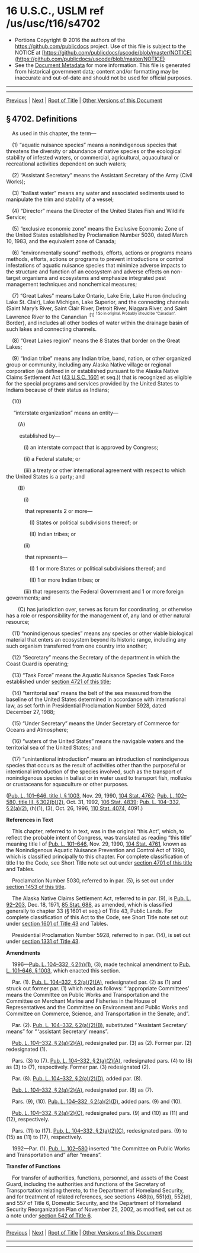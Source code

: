 ---
---

# 16 U.S.C., USLM ref /us/usc/t16/s4702

* Portions Copyright © 2016 the authors of the https://github.com/publicdocs project.
  Use of this file is subject to the NOTICE at [https://github.com/publicdocs/uscode/blob/master/NOTICE](https://github.com/publicdocs/uscode/blob/master/NOTICE)
* See the [Document Metadata](././../../../../..//README.md) for more information.
  This file is generated from historical government data; content and/or formatting may be inaccurate and out-of-date and should not be used for official purposes.

----------
----------

[Previous](./../../../../..//us/usc/t16/ch67/schI/m__us_usc_t16_s4701.md) | [Next](./../../../../..//us/usc/t16/ch67/schII/m__us_usc_t16_ch67_schII.md) | [Root of Title](./../../../../../) | [Other Versions of this Document](https://publicdocs.github.io/go/links?ns=uslm&ref=%2Fus%2Fusc%2Ft16%2Fs4702)

## § 4702. Definitions

    As used in this chapter, the term—

    (1) “aquatic nuisance species” means a nonindigenous species that threatens the diversity or abundance of native species or the ecological stability of infested waters, or commercial, agricultural, aquacultural or recreational activities dependent on such waters;

    (2) “Assistant Secretary” means the Assistant Secretary of the Army (Civil Works);

    (3) “ballast water” means any water and associated sediments used to manipulate the trim and stability of a vessel;

    (4) “Director” means the Director of the United States Fish and Wildlife Service;

    (5) “exclusive economic zone” means the Exclusive Economic Zone of the United States established by Proclamation Number 5030, dated March 10, 1983, and the equivalent zone of Canada;

    (6) “environmentally sound” methods, efforts, actions or programs means methods, efforts, actions or programs to prevent introductions or control infestations of aquatic nuisance species that minimize adverse impacts to the structure and function of an ecosystem and adverse effects on non-target organisms and ecosystems and emphasize integrated pest management techniques and nonchemical measures;

    (7) “Great Lakes” means Lake Ontario, Lake Erie, Lake Huron (including Lake St. Clair), Lake Michigan, Lake Superior, and the connecting channels (Saint Mary’s River, Saint Clair River, Detroit River, Niagara River, and Saint Lawrence River to the Canandian  <sup>\[1\]</sup>  <sup><sup> 1 So in original. Probably should be “Canadian”. </sup></sup>  Border), and includes all other bodies of water within the drainage basin of such lakes and connecting channels.

    (8) “Great Lakes region” means the 8 States that border on the Great Lakes;

    (9) “Indian tribe” means any Indian tribe, band, nation, or other organized group or community, including any Alaska Native village or regional corporation (as defined in or established pursuant to the Alaska Native Claims Settlement Act ([43 U.S.C. 1601][/us/usc/t43/s1601] et seq.)) that is recognized as eligible for the special programs and services provided by the United States to Indians because of their status as Indians;

    (10)

     “interstate organization” means an entity—

        (A)

         established by—

            (i) an interstate compact that is approved by Congress;

            (ii) a Federal statute; or

            (iii) a treaty or other international agreement with respect to which the United States is a party; and

        (B)

            (i)

             that represents 2 or more—

                (I) States or political subdivisions thereof; or

                (II) Indian tribes; or

            (ii)

             that represents—

                (I) 1 or more States or political subdivisions thereof; and

                (II) 1 or more Indian tribes; or

            (iii) that represents the Federal Government and 1 or more foreign governments; and

        (C) has jurisdiction over, serves as forum for coordinating, or otherwise has a role or responsibility for the management of, any land or other natural resource;

    (11) “nonindigenous species” means any species or other viable biological material that enters an ecosystem beyond its historic range, including any such organism transferred from one country into another;

    (12) “Secretary” means the Secretary of the department in which the Coast Guard is operating;

    (13) “Task Force” means the Aquatic Nuisance Species Task Force established under [section 4721 of this title][/us/usc/t16/s4721];

    (14) “territorial sea” means the belt of the sea measured from the baseline of the United States determined in accordance with international law, as set forth in Presidential Proclamation Number 5928, dated December 27, 1988;

    (15) “Under Secretary” means the Under Secretary of Commerce for Oceans and Atmosphere;

    (16) “waters of the United States” means the navigable waters and the territorial sea of the United States; and

    (17) “unintentional introduction” means an introduction of nonindigenous species that occurs as the result of activities other than the purposeful or intentional introduction of the species involved, such as the transport of nonindigenous species in ballast or in water used to transport fish, mollusks or crustaceans for aquaculture or other purposes.

([Pub. L. 101–646, title I, § 1003][/us/pl/101/646/s1003], Nov. 29, 1990, [104 Stat. 4762][/us/stat/104/4762]; [Pub. L. 102–580, title III, § 302(b)(2)][/us/pl/102/580/s302/b/2], Oct. 31, 1992, [106 Stat. 4839][/us/stat/106/4839]; [Pub. L. 104–332, § 2(a)(2)][/us/pl/104/332/s2/a/2], (h)(1), (3), Oct. 26, 1996, [110 Stat. 4074][/us/stat/110/4074], 4091.)

 __References in Text__ 

    This chapter, referred to in text, was in the original “this Act”, which, to reflect the probable intent of Congress, was translated as reading “this title” meaning title I of [Pub. L. 101–646][/us/pl/101/646], Nov. 29, 1990, [104 Stat. 4761][/us/stat/104/4761], known as the Nonindigenous Aquatic Nuisance Prevention and Control Act of 1990, which is classified principally to this chapter. For complete classification of title I to the Code, see Short Title note set out under [section 4701 of this title][/us/usc/t16/s4701] and Tables.

    Proclamation Number 5030, referred to in par. (5), is set out under [section 1453 of this title][/us/usc/t16/s1453].

    The Alaska Native Claims Settlement Act, referred to in par. (9), is [Pub. L. 92–203][/us/pl/92/203], Dec. 18, 1971, [85 Stat. 688][/us/stat/85/688], as amended, which is classified generally to chapter 33 (§ 1601 et seq.) of Title 43, Public Lands. For complete classification of this Act to the Code, see Short Title note set out under [section 1601 of Title 43][/us/usc/t43/s1601] and Tables.

    Presidential Proclamation Number 5928, referred to in par. (14), is set out under [section 1331 of Title 43][/us/usc/t43/s1331].

 __Amendments__ 

    1996—[Pub. L. 104–332, § 2(h)(1)][/us/pl/104/332/s2/h/1], (3), made technical amendment to [Pub. L. 101–646, § 1003][/us/pl/101/646/s1003], which enacted this section.

    Par. (1). [Pub. L. 104–332, § 2(a)(2)(A)][/us/pl/104/332/s2/a/2/A], redesignated par. (2) as (1) and struck out former par. (1) which read as follows: “ ‘appropriate Committees’ means the Committee on Public Works and Transportation and the Committee on Merchant Marine and Fisheries in the House of Representatives and the Committee on Environment and Public Works and Committee on Commerce, Science, and Transportation in the Senate; and”.

    Par. (2). [Pub. L. 104–332, § 2(a)(2)(B)][/us/pl/104/332/s2/a/2/B], substituted “ ‘Assistant Secretary’ means” for “ ‘assistant Secretary’ means”.

    [Pub. L. 104–332, § 2(a)(2)(A)][/us/pl/104/332/s2/a/2/A], redesignated par. (3) as (2). Former par. (2) redesignated (1).

    Pars. (3) to (7). [Pub. L. 104–332, § 2(a)(2)(A)][/us/pl/104/332/s2/a/2/A], redesignated pars. (4) to (8) as (3) to (7), respectively. Former par. (3) redesignated (2).

    Par. (8). [Pub. L. 104–332, § 2(a)(2)(D)][/us/pl/104/332/s2/a/2/D], added par. (8).

    [Pub. L. 104–332, § 2(a)(2)(A)][/us/pl/104/332/s2/a/2/A], redesignated par. (8) as (7).

    Pars. (9), (10). [Pub. L. 104–332, § 2(a)(2)(D)][/us/pl/104/332/s2/a/2/D], added pars. (9) and (10).

    [Pub. L. 104–332, § 2(a)(2)(C)][/us/pl/104/332/s2/a/2/C], redesignated pars. (9) and (10) as (11) and (12), respectively.

    Pars. (11) to (17). [Pub. L. 104–332, § 2(a)(2)(C)][/us/pl/104/332/s2/a/2/C], redesignated pars. (9) to (15) as (11) to (17), respectively.

    1992—Par. (1). [Pub. L. 102–580][/us/pl/102/580] inserted “the Committee on Public Works and Transportation and” after “means”.

 __Transfer of Functions__ 

    For transfer of authorities, functions, personnel, and assets of the Coast Guard, including the authorities and functions of the Secretary of Transportation relating thereto, to the Department of Homeland Security, and for treatment of related references, see sections 468(b), 551(d), 552(d), and 557 of Title 6, Domestic Security, and the Department of Homeland Security Reorganization Plan of November 25, 2002, as modified, set out as a note under [section 542 of Title 6][/us/usc/t6/s542].

----------

[Previous](./../../../../..//us/usc/t16/ch67/schI/m__us_usc_t16_s4701.md) | [Next](./../../../../..//us/usc/t16/ch67/schII/m__us_usc_t16_ch67_schII.md) | [Root of Title](./../../../../../) | [Other Versions of this Document](https://publicdocs.github.io/go/links?ns=uslm&ref=%2Fus%2Fusc%2Ft16%2Fs4702)

----------
----------

[/us/usc/t43/s1601]: https://publicdocs.github.io/go/links?ns=uslm&ref=%2Fus%2Fusc%2Ft43%2Fs1601
[/us/usc/t16/s4721]: https://publicdocs.github.io/go/links?ns=uslm&ref=%2Fus%2Fusc%2Ft16%2Fs4721
[/us/pl/101/646/s1003]: https://publicdocs.github.io/go/links?ns=uslm&ref=%2Fus%2Fpl%2F101%2F646%2Fs1003
[/us/stat/104/4762]: https://publicdocs.github.io/go/links?ns=uslm&ref=%2Fus%2Fstat%2F104%2F4762
[/us/pl/102/580/s302/b/2]: https://publicdocs.github.io/go/links?ns=uslm&ref=%2Fus%2Fpl%2F102%2F580%2Fs302%2Fb%2F2
[/us/stat/106/4839]: https://publicdocs.github.io/go/links?ns=uslm&ref=%2Fus%2Fstat%2F106%2F4839
[/us/pl/104/332/s2/a/2]: https://publicdocs.github.io/go/links?ns=uslm&ref=%2Fus%2Fpl%2F104%2F332%2Fs2%2Fa%2F2
[/us/stat/110/4074]: https://publicdocs.github.io/go/links?ns=uslm&ref=%2Fus%2Fstat%2F110%2F4074
[/us/pl/101/646]: https://publicdocs.github.io/go/links?ns=uslm&ref=%2Fus%2Fpl%2F101%2F646
[/us/stat/104/4761]: https://publicdocs.github.io/go/links?ns=uslm&ref=%2Fus%2Fstat%2F104%2F4761
[/us/usc/t16/s4701]: https://publicdocs.github.io/go/links?ns=uslm&ref=%2Fus%2Fusc%2Ft16%2Fs4701
[/us/usc/t16/s1453]: https://publicdocs.github.io/go/links?ns=uslm&ref=%2Fus%2Fusc%2Ft16%2Fs1453
[/us/pl/92/203]: https://publicdocs.github.io/go/links?ns=uslm&ref=%2Fus%2Fpl%2F92%2F203
[/us/stat/85/688]: https://publicdocs.github.io/go/links?ns=uslm&ref=%2Fus%2Fstat%2F85%2F688
[/us/usc/t43/s1601]: https://publicdocs.github.io/go/links?ns=uslm&ref=%2Fus%2Fusc%2Ft43%2Fs1601
[/us/usc/t43/s1331]: https://publicdocs.github.io/go/links?ns=uslm&ref=%2Fus%2Fusc%2Ft43%2Fs1331
[/us/pl/104/332/s2/h/1]: https://publicdocs.github.io/go/links?ns=uslm&ref=%2Fus%2Fpl%2F104%2F332%2Fs2%2Fh%2F1
[/us/pl/101/646/s1003]: https://publicdocs.github.io/go/links?ns=uslm&ref=%2Fus%2Fpl%2F101%2F646%2Fs1003
[/us/pl/104/332/s2/a/2/A]: https://publicdocs.github.io/go/links?ns=uslm&ref=%2Fus%2Fpl%2F104%2F332%2Fs2%2Fa%2F2%2FA
[/us/pl/104/332/s2/a/2/B]: https://publicdocs.github.io/go/links?ns=uslm&ref=%2Fus%2Fpl%2F104%2F332%2Fs2%2Fa%2F2%2FB
[/us/pl/104/332/s2/a/2/A]: https://publicdocs.github.io/go/links?ns=uslm&ref=%2Fus%2Fpl%2F104%2F332%2Fs2%2Fa%2F2%2FA
[/us/pl/104/332/s2/a/2/A]: https://publicdocs.github.io/go/links?ns=uslm&ref=%2Fus%2Fpl%2F104%2F332%2Fs2%2Fa%2F2%2FA
[/us/pl/104/332/s2/a/2/D]: https://publicdocs.github.io/go/links?ns=uslm&ref=%2Fus%2Fpl%2F104%2F332%2Fs2%2Fa%2F2%2FD
[/us/pl/104/332/s2/a/2/A]: https://publicdocs.github.io/go/links?ns=uslm&ref=%2Fus%2Fpl%2F104%2F332%2Fs2%2Fa%2F2%2FA
[/us/pl/104/332/s2/a/2/D]: https://publicdocs.github.io/go/links?ns=uslm&ref=%2Fus%2Fpl%2F104%2F332%2Fs2%2Fa%2F2%2FD
[/us/pl/104/332/s2/a/2/C]: https://publicdocs.github.io/go/links?ns=uslm&ref=%2Fus%2Fpl%2F104%2F332%2Fs2%2Fa%2F2%2FC
[/us/pl/104/332/s2/a/2/C]: https://publicdocs.github.io/go/links?ns=uslm&ref=%2Fus%2Fpl%2F104%2F332%2Fs2%2Fa%2F2%2FC
[/us/pl/102/580]: https://publicdocs.github.io/go/links?ns=uslm&ref=%2Fus%2Fpl%2F102%2F580
[/us/usc/t6/s542]: https://publicdocs.github.io/go/links?ns=uslm&ref=%2Fus%2Fusc%2Ft6%2Fs542


